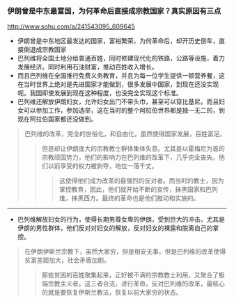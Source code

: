 ### 伊朗曾是中东最富国，为何革命后直接成宗教国家？真实原因有三点
http://www.sohu.com/a/241543095_609645
- 伊朗曾是中东地区最发达的国家，富裕繁荣，为何革命后，却开历史倒车，直接倒退成宗教国家
- 巴列维将全国土地分给普通百姓，同时修建现代化的铁路，公路等设施，着力发展经济。同时利用石油财富，推动百姓收入增长。
- 而且巴列维在全国推行免费义务教育，并且为每一位学生提供一顿营养餐，这在当时世界上绝对是先进国家才能做到，很多发展中国家，到现在还没实现呢。我国即使发展到现在这种程度，也没完全实现这个标准。
- 巴列维还解放伊朗妇女，允许妇女出门不带头巾，甚至可以穿比基尼。而且妇女可以参加工作，参加选举，这在当时的整个阿拉伯世界都是独一无二的，到现在阿拉伯国家都还没做到。
>巴列维的改革，完全的世俗化，和自由化，虽然使得国家发展，百姓富足。
>>但是却让伊朗庞大的宗教教士群体集体失意。尤其是以霍梅尼为首的宗教顽固势力，他们的影响力在巴列维的改革下，几乎完全丧失。他们以前享受的权力被剥夺，地位一落千丈。
>>>这使得他们成为改革的最强烈的反对者。而当时的教士，因为掌控教育，因此，他们就开始不断的宣传，抹黑国家和巴列维，抹黑西方。最终的革命也是他们推动和实施的。
---
- 巴列维解放妇女的行为，使得长期男尊女卑的伊朗，受到巨大的冲击。尤其是伊朗的男性群体，他们反对对妇女的解放，反对妇女的裸露和脱离自己的掌控。
>在伊朗伊斯兰宗教下，虽然大家穷，但是相安无事。但是巴列维的改革使得贫富差距加大，社会矛盾加剧。
>>那些贫困的百姓聚集起来，正好被不满的宗教教士利用，又聚合了极端宗教主义者。这三者合流，进行革命，反对巴列维的改革，最核心的就是要恢复伊斯兰教法，恢复以前大家穷的状态。
